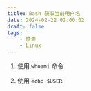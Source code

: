 ```yaml
---
title: Bash 获取当前用户名
date: 2024-02-22 02:00:02
draft: false
tags:
    - 快查
    - Linux
---
```


1. 使用 `whoami` 命令.

2. 使用 `echo $USER`.
